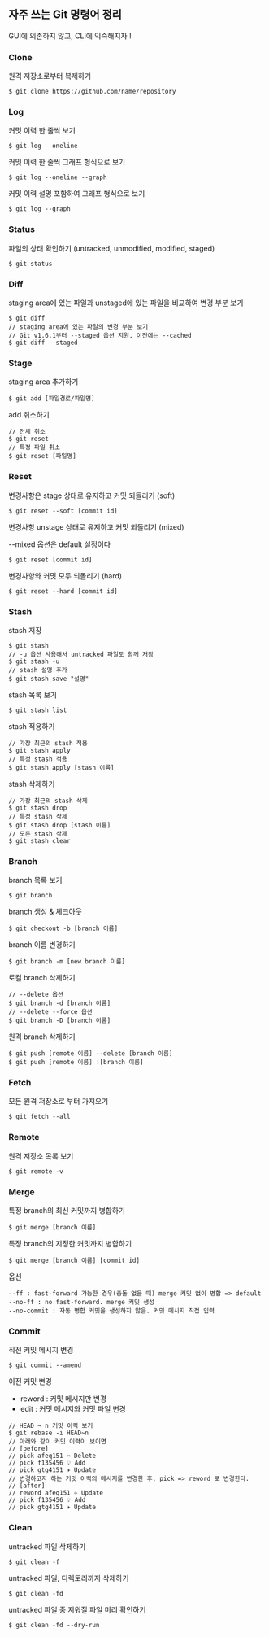 ## 자주 쓰는 Git 명령어 정리

GUI에 의존하지 않고, CLI에 익숙해지자 !


### Clone

원격 저장소로부터 복제하기

```shell
$ git clone https://github.com/name/repository
```


### Log

커밋 이력 한 줄씩 보기

```shell
$ git log --oneline
```

커밋 이력 한 줄씩 그래프 형식으로 보기

```shell
$ git log --oneline --graph
```

커밋 이력 설명 포함하여 그래프 형식으로 보기

```shell
$ git log --graph
```


### Status

파일의 상태 확인하기 (untracked, unmodified, modified, staged)

```shell
$ git status
```


### Diff

staging area에 있는 파일과 unstaged에 있는 파일을 비교하여 변경 부분 보기

```shell
$ git diff
// staging area에 있는 파일의 변경 부분 보기
// Git v1.6.1부터 --staged 옵션 지원, 이전에는 --cached
$ git diff --staged
```


### Stage

staging area 추가하기

```shell
$ git add [파일경로/파일명]
```

add 취소하기

```shell
// 전체 취소
$ git reset
// 특정 파일 취소
$ git reset [파일명]
```


### Reset

변경사항은 stage 상태로 유지하고 커밋 되돌리기 (soft)

```shell
$ git reset --soft [commit id]
```

변경사항 unstage 상태로 유지하고 커밋 되돌리기 (mixed)

--mixed 옵션은 default 설정이다

```shell
$ git reset [commit id]
```

변경사항와 커밋 모두 되돌리기 (hard)

```shell
$ git reset --hard [commit id]
```


### Stash

stash 저장

```shell
$ git stash
// -u 옵션 사용해서 untracked 파일도 함께 저장
$ git stash -u
// stash 설명 추가
$ git stash save "설명"
```

stash 목록 보기

```shell
$ git stash list
```

stash 적용하기

```shell
// 가장 최근의 stash 적용
$ git stash apply
// 특정 stash 적용
$ git stash apply [stash 이름]
```

stash 삭제하기

```shell
// 가장 최근의 stash 삭제
$ git stash drop 
// 특정 stash 삭제
$ git stash drop [stash 이름]
// 모든 stash 삭제
$ git stash clear
```


### Branch

branch 목록 보기

```shell
$ git branch
```

branch 생성 & 체크아웃

```shell
$ git checkout -b [branch 이름]
```

branch 이름 변경하기

```shell
$ git branch -m [new branch 이름]
```

로컬 branch 삭제하기

```shell
// --delete 옵션
$ git branch -d [branch 이름]
// --delete --force 옵션
$ git branch -D [branch 이름]
```

원격 branch 삭제하기

```shell
$ git push [remote 이름] --delete [branch 이름]
$ git push [remote 이름] :[branch 이름]
```


### Fetch 

모든 원격 저장소로 부터 가져오기

```shell
$ git fetch --all
```


### Remote

원격 저장소 목록 보기

```shell
$ git remote -v
```


### Merge

특정 branch의 최신 커밋까지 병합하기

```shell
$ git merge [branch 이름]
```

특정 branch의 지정한 커밋까지 병합하기

```shell
$ git merge [branch 이름] [commit id]
```

옵션

```shell
--ff : fast-forward 가능한 경우(충돌 없을 때) merge 커밋 없이 병합 => default
--no-ff : no fast-forward. merge 커밋 생성
--no-commit : 자동 병합 커밋을 생성하지 않음. 커밋 메시지 직접 입력
```


### Commit

직전 커밋 메시지 변경

```shell
$ git commit --amend
```

이전 커밋 변경

- reword : 커밋 메시지만 변경
- edit : 커밋 메시지와 커밋 파일 변경

```shell
// HEAD ~ n 커밋 이력 보기
$ git rebase -i HEAD~n
// 아래와 같이 커밋 이력이 보이면
// [before]
// pick afeq151 ✂️ Delete
// pick f135456 💡 Add
// pick gtg4151 ✈️ Update
// 변경하고자 하는 커밋 이력의 메시지를 변경한 후, pick => reword 로 변경한다.
// [after]
// reword afeq151 ✈️ Update
// pick f135456 💡 Add
// pick gtg4151 ✈️ Update
```


### Clean

untracked 파일 삭제하기

```shell
$ git clean -f
```

untracked 파일, 디렉토리까지 삭제하기

```shell
$ git clean -fd
```

untracked 파일 중 지워질 파일 미리 확인하기

```shell
$ git clean -fd --dry-run
```